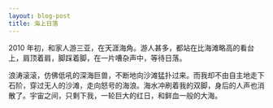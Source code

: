 ```yaml
---
layout: blog-post
title: 海上日落
---
```


2010 年初，和家人游三亚，在天涯海角。游人甚多，都站在比海滩略高的看台上，肩顶着肩，脚踩着脚，在一片嘈杂声中，等待日落。

浪涛滚滚，仿佛低吼的深海巨兽，不断地向沙滩猛扑过来。而我却不由自主地走下石阶，穿过无人的沙滩，走向怒号的海浪。海水冲刷着我的双脚，身后的人声也消散了。宇宙之间，只剩下我，一轮巨大的红日，和鲜血一般的大海。
